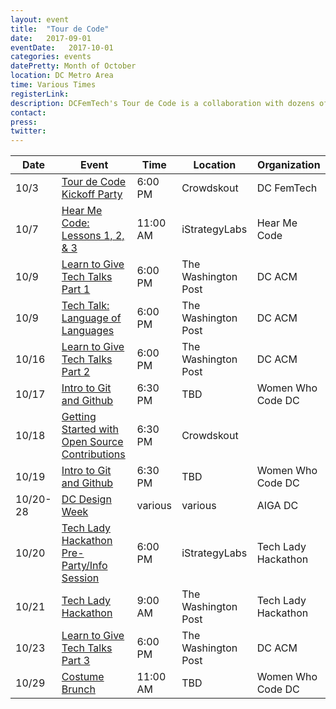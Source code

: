 ```yaml
---
layout: event
title:  "Tour de Code"
date:   2017-09-01
eventDate:   2017-10-01
categories: events
datePretty: Month of October
location: DC Metro Area
time: Various Times
registerLink:
description: DCFemTech's Tour de Code is a collaboration with dozens of organizations (Women Who Code DC, DC ACM, AIGA DC and more) to help you advance your technical skills. Get ready for an October filled with workshops and events to help beginners learn how to code and design!
contact:
press:
twitter:
---
```



| Date |  Event | Time    | Location | Organization |
|------|--------|---------|----------|--------------|
| 10/3 | [Tour de Code Kickoff Party]() | 6:00 PM | Crowdskout | DC FemTech |
| 10/7 | [Hear Me Code: Lessons 1, 2, & 3](https://hearmecode.com/) | 11:00 AM | iStrategyLabs | Hear Me Code |
| 10/9 | [Learn to Give Tech Talks Part 1]() | 6:00 PM | The Washington Post | DC ACM |
| 10/9 | [Tech Talk: Language of Languages]() | 6:00 PM | The Washington Post | DC ACM |
| 10/16 | [Learn to Give Tech Talks Part 2]() | 6:00 PM | The Washington Post | DC ACM |
| 10/17 | [Intro to Git and Github]() | 6:30 PM | TBD | Women Who Code DC |
| 10/18 | [Getting Started with Open Source Contributions]() | 6:30 PM | Crowdskout |
| 10/19 | [Intro to Git and Github]() | 6:30 PM | TBD | Women Who Code DC |
| 10/20-28 | [DC Design Week](http://www.dcdesignweek.org/) | various | various | AIGA DC
| 10/20 | [Tech Lady Hackathon Pre-Party/Info Session]() | 6:00 PM | iStrategyLabs | Tech Lady Hackathon
| 10/21 | [Tech Lady Hackathon]() | 9:00 AM | The Washington Post | Tech Lady Hackathon
| 10/23 | [Learn to Give Tech Talks Part 3]() | 6:00 PM | The Washington Post | DC ACM |
| 10/29 | [Costume Brunch]() | 11:00 AM | TBD | Women Who Code DC | 
